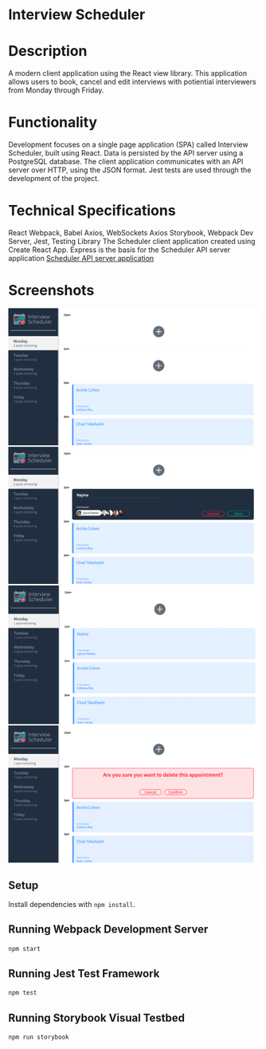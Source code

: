 # Interview Scheduler
# Description
A modern client application using the React view library. This application allows users to book, cancel and edit interviews with potiential interviewers from Monday through Friday.
# Functionality
Development focuses on a single page application (SPA) called Interview Scheduler, built using React.
Data is persisted by the API server using a PostgreSQL database.
The client application communicates with an API server over HTTP, using the JSON format.
Jest tests are used through the development of the project.
# Technical Specifications
React
Webpack, Babel
Axios, WebSockets
Axios
Storybook, Webpack Dev Server, Jest, Testing Library
The Scheduler client application created using Create React App. Express is the basis for the Scheduler API server application [Scheduler API server application](https://github.com/ntechd/scheduler-api.git)
# Screenshots
!["Appointment form"](https://github.com/ntechd/scheduler/blob/master/docs/appointment-form.png)
!["Appointment adding"](https://github.com/ntechd/scheduler/blob/master/docs/adding-appointment.png) 
!["example"](https://github.com/ntechd/scheduler/blob/master/docs/example-appointment.png)
!["delete shown"](https://github.com/ntechd/scheduler/blob/master/docs/delete.png)

## Setup

Install dependencies with `npm install`.

## Running Webpack Development Server

```sh
npm start
```

## Running Jest Test Framework

```sh
npm test
```

## Running Storybook Visual Testbed

```sh
npm run storybook
```
